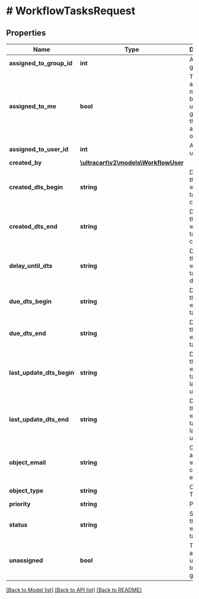 # # WorkflowTasksRequest

## Properties

Name | Type | Description | Notes
------------ | ------------- | ------------- | -------------
**assigned_to_group_id** | **int** | Assigned to group ID | [optional]
**assigned_to_me** | **bool** | Tasks are assigned to me either by direct user id or a group that the user is a member of | [optional]
**assigned_to_user_id** | **int** | Assigned to user ID | [optional]
**created_by** | [**\ultracart\v2\models\WorkflowUser**](WorkflowUser.md) |  | [optional]
**created_dts_begin** | **string** | Date/time that the workflow task was created | [optional]
**created_dts_end** | **string** | Date/time that the workflow task was created | [optional]
**delay_until_dts** | **string** | Date/time that the workflow task should delay until | [optional]
**due_dts_begin** | **string** | Date/time that the workflow task is due | [optional]
**due_dts_end** | **string** | Date/time that the workflow task is due | [optional]
**last_update_dts_begin** | **string** | Date/time that the workflow task was last updated | [optional]
**last_update_dts_end** | **string** | Date/time that the workflow task was last updated | [optional]
**object_email** | **string** | Object is associated with customer email | [optional]
**object_type** | **string** | Object Type | [optional]
**priority** | **string** | Priority | [optional]
**status** | **string** | Status of the workflow task | [optional]
**unassigned** | **bool** | Tasks that are unassigned to a user or group | [optional]

[[Back to Model list]](../../README.md#models) [[Back to API list]](../../README.md#endpoints) [[Back to README]](../../README.md)
